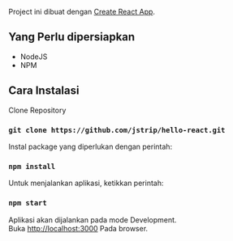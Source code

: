 Project ini dibuat dengan [Create React App](https://github.com/facebook/create-react-app).

## Yang Perlu dipersiapkan
- NodeJS
- NPM

## Cara Instalasi

Clone Repository

### `git clone https://github.com/jstrip/hello-react.git`

Instal package yang diperlukan dengan perintah:

### `npm install`

Untuk menjalankan aplikasi, ketikkan perintah:

### `npm start`

Aplikasi akan dijalankan pada mode Development.<br />
Buka [http://localhost:3000](http://localhost:3000) Pada browser.